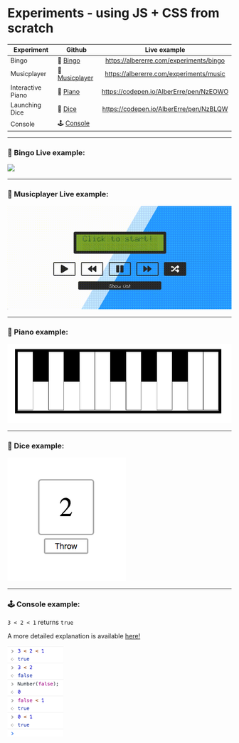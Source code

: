 # Experiments - using JS + CSS from scratch

| Experiment        | Github                                    | Live example                            |
| -------------     |-------------                              |:-------------:                          |
| Bingo             | 🎉 [Bingo](experiments/Bingo)             | https://albererre.com/experiments/bingo |
| Musicplayer       | 🎵 [Musicplayer](experiments/Musicplayer) | https://albererre.com/experiments/music |
| Interactive Piano | 🎹 [Piano](experiments/Piano)             | https://codepen.io/AlberErre/pen/NzEOWO |
| Launching Dice    | 🎲 [Dice](experiments/Dice)               | https://codepen.io/AlberErre/pen/NzBLQW |
| Console           | 🕹️ [Console](experiments/Console)         |                                         |

---------- 

### 🎉 Bingo Live example:
[<img src="experiments/bingo.gif">](https://albererre.com/experiments/bingo)

---------- 

### 🎵 Musicplayer Live example:
[<img src="experiments/musicplayer.gif" width="600">](https://albererre.com/experiments/music)

---------- 

### 🎹 Piano example:
<img src="experiments/piano.png">

---------- 

### 🎲 Dice example:
<img src="experiments/dice.png">

---------- 

### 🕹️ Console example:
`3 < 2 < 1` returns `true`

A more detailed explanation is available [here!](experiments/Console/console-experiments.js)

<img src="experiments/console.png">
